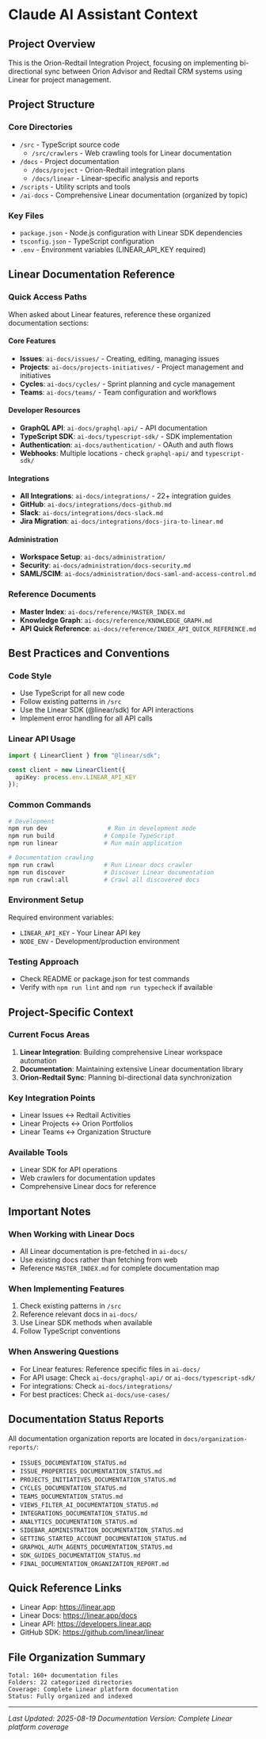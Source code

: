 # Claude AI Assistant Context

## Project Overview
This is the Orion-Redtail Integration Project, focusing on implementing bi-directional sync between Orion Advisor and Redtail CRM systems using Linear for project management.

## Project Structure

### Core Directories
- `/src` - TypeScript source code
  - `/src/crawlers` - Web crawling tools for Linear documentation
- `/docs` - Project documentation
  - `/docs/project` - Orion-Redtail integration plans
  - `/docs/linear` - Linear-specific analysis and reports
- `/scripts` - Utility scripts and tools
- `/ai-docs` - Comprehensive Linear documentation (organized by topic)

### Key Files
- `package.json` - Node.js configuration with Linear SDK dependencies
- `tsconfig.json` - TypeScript configuration
- `.env` - Environment variables (LINEAR_API_KEY required)

## Linear Documentation Reference

### Quick Access Paths
When asked about Linear features, reference these organized documentation sections:

#### Core Features
- **Issues**: `ai-docs/issues/` - Creating, editing, managing issues
- **Projects**: `ai-docs/projects-initiatives/` - Project management and initiatives
- **Cycles**: `ai-docs/cycles/` - Sprint planning and cycle management
- **Teams**: `ai-docs/teams/` - Team configuration and workflows

#### Developer Resources
- **GraphQL API**: `ai-docs/graphql-api/` - API documentation
- **TypeScript SDK**: `ai-docs/typescript-sdk/` - SDK implementation
- **Authentication**: `ai-docs/authentication/` - OAuth and auth flows
- **Webhooks**: Multiple locations - check `graphql-api/` and `typescript-sdk/`

#### Integrations
- **All Integrations**: `ai-docs/integrations/` - 22+ integration guides
- **GitHub**: `ai-docs/integrations/docs-github.md`
- **Slack**: `ai-docs/integrations/docs-slack.md`
- **Jira Migration**: `ai-docs/integrations/docs-jira-to-linear.md`

#### Administration
- **Workspace Setup**: `ai-docs/administration/`
- **Security**: `ai-docs/administration/docs-security.md`
- **SAML/SCIM**: `ai-docs/administration/docs-saml-and-access-control.md`

### Reference Documents
- **Master Index**: `ai-docs/reference/MASTER_INDEX.md`
- **Knowledge Graph**: `ai-docs/reference/KNOWLEDGE_GRAPH.md`
- **API Quick Reference**: `ai-docs/reference/INDEX_API_QUICK_REFERENCE.md`

## Best Practices and Conventions

### Code Style
- Use TypeScript for all new code
- Follow existing patterns in `/src`
- Use the Linear SDK (@linear/sdk) for API interactions
- Implement error handling for all API calls

### Linear API Usage
```typescript
import { LinearClient } from "@linear/sdk";

const client = new LinearClient({
  apiKey: process.env.LINEAR_API_KEY
});
```

### Common Commands
```bash
# Development
npm run dev                 # Run in development mode
npm run build              # Compile TypeScript
npm run linear             # Run main application

# Documentation crawling
npm run crawl              # Run Linear docs crawler
npm run discover           # Discover Linear documentation
npm run crawl:all          # Crawl all discovered docs
```

### Environment Setup
Required environment variables:
- `LINEAR_API_KEY` - Your Linear API key
- `NODE_ENV` - Development/production environment

### Testing Approach
- Check README or package.json for test commands
- Verify with `npm run lint` and `npm run typecheck` if available

## Project-Specific Context

### Current Focus Areas
1. **Linear Integration**: Building comprehensive Linear workspace automation
2. **Documentation**: Maintaining extensive Linear documentation library
3. **Orion-Redtail Sync**: Planning bi-directional data synchronization

### Key Integration Points
- Linear Issues ↔ Redtail Activities
- Linear Projects ↔ Orion Portfolios
- Linear Teams ↔ Organization Structure

### Available Tools
- Linear SDK for API operations
- Web crawlers for documentation updates
- Comprehensive Linear docs for reference

## Important Notes

### When Working with Linear Docs
- All Linear documentation is pre-fetched in `ai-docs/`
- Use existing docs rather than fetching from web
- Reference `MASTER_INDEX.md` for complete documentation map

### When Implementing Features
1. Check existing patterns in `/src`
2. Reference relevant docs in `ai-docs/`
3. Use Linear SDK methods when available
4. Follow TypeScript conventions

### When Answering Questions
- For Linear features: Reference specific files in `ai-docs/`
- For API usage: Check `ai-docs/graphql-api/` or `ai-docs/typescript-sdk/`
- For integrations: Check `ai-docs/integrations/`
- For best practices: Check `ai-docs/use-cases/`

## Documentation Status Reports
All documentation organization reports are located in `docs/organization-reports/`:
- `ISSUES_DOCUMENTATION_STATUS.md`
- `ISSUE_PROPERTIES_DOCUMENTATION_STATUS.md`
- `PROJECTS_INITIATIVES_DOCUMENTATION_STATUS.md`
- `CYCLES_DOCUMENTATION_STATUS.md`
- `TEAMS_DOCUMENTATION_STATUS.md`
- `VIEWS_FILTER_AI_DOCUMENTATION_STATUS.md`
- `INTEGRATIONS_DOCUMENTATION_STATUS.md`
- `ANALYTICS_DOCUMENTATION_STATUS.md`
- `SIDEBAR_ADMINISTRATION_DOCUMENTATION_STATUS.md`
- `GETTING_STARTED_ACCOUNT_DOCUMENTATION_STATUS.md`
- `GRAPHQL_AUTH_AGENTS_DOCUMENTATION_STATUS.md`
- `SDK_GUIDES_DOCUMENTATION_STATUS.md`
- `FINAL_DOCUMENTATION_ORGANIZATION_REPORT.md`

## Quick Reference Links
- Linear App: https://linear.app
- Linear Docs: https://linear.app/docs
- Linear API: https://developers.linear.app
- GitHub SDK: https://github.com/linear/linear

## File Organization Summary
```
Total: 160+ documentation files
Folders: 22 categorized directories
Coverage: Complete Linear platform documentation
Status: Fully organized and indexed
```

---
*Last Updated: 2025-08-19*
*Documentation Version: Complete Linear platform coverage*